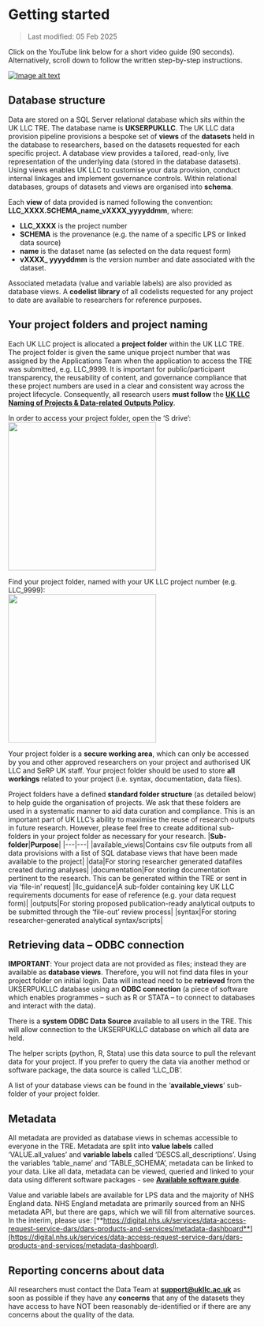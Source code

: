 # Getting started
>Last modified: 05 Feb 2025

Click on the YouTube link below for a short video guide (90 seconds). Alternatively, scroll down to follow the written step-by-step instructions. 

[![Image alt text](https://img.youtube.com/vi/io6yO6I3utQ/0.jpg)](https://www.youtube.com/watch?v=io6yO6I3utQ)

## Database structure
Data are stored on a SQL Server relational database which sits within the UK LLC TRE. The database name is **UKSERPUKLLC**. The UK LLC data provision pipeline provisions a bespoke set of **views** of the **datasets** held in the database to researchers, based on the datasets requested for each specific project. A database view provides a tailored, read-only, live representation of the underlying data (stored in the database datasets). Using views enables UK LLC to customise your data provision, conduct internal linkages and implement governance controls. Within relational databases, groups of datasets and views are organised into **schema**.  

Each **view** of data provided is named following the convention: **LLC_XXXX.SCHEMA_name_vXXXX_yyyyddmm**, where: 
* **LLC_XXXX** is the project number
* **SCHEMA** is the provenance (e.g. the name of a specific LPS or linked data source)
* **name** is the dataset name (as selected on the data request form)
* **vXXXX_ yyyyddmm** is the version number and date associated with the dataset.  

Associated metadata (value and variable labels) are also provided as database views. A **codelist library** of all codelists requested for any project to date are available to researchers for reference purposes. 

## Your project folders and project naming
Each UK LLC project is allocated a **project folder** within the UK LLC TRE. The project folder is given the same unique project number that was assigned by the Applications Team when the application to access the TRE was submitted, e.g. LLC_9999. It is important for public/participant transparency, the reusability of content, and governance compliance that these project numbers are used in a clear and consistent way across the project lifecycle. Consequently, all research users **must follow** the [**UK LLC Naming of Projects & Data-related Outputs Policy**](https://ukllc.ac.uk/governance).

In order to access your project folder, open the ‘S drive’:  
<img src="../images/user_guide/image-17.png" width="300"/>

Find your project folder, named with your UK LLC project number (e.g. LLC_9999):   
<img src="../images/user_guide/image-18.png" width="300"/> 


Your project folder is a **secure working area**, which can only be accessed by you and other approved researchers on your project and authorised UK LLC and SeRP UK staff. Your project folder should be used to store **all workings** related to your project (i.e. syntax, documentation, data files).  

Project folders have a defined **standard folder structure** (as detailed below) to help guide the organisation of projects. We ask that these folders are used in a systematic manner to aid data curation and compliance. This is an important part of UK LLC’s ability to maximise the reuse of research outputs in future research. However, please feel free to create additional sub-folders in your project folder as necessary for your research.
|**Sub-folder**|**Purpose**|
|---|---|
|available_views|Contains csv file outputs from all data provisions with a list of SQL database views that have been made available to the project|
|data|For storing researcher generated datafiles created during analyses|
|documentation|For storing documentation pertinent to the research. This can be generated within the TRE or sent in via ‘file-in’ request|
|llc_guidance|A sub-folder containing key UK LLC requirements documents for ease of reference (e.g. your data request form)|
|outputs|For storing proposed publication-ready analytical outputs to be submitted through the ‘file-out’ review process|
|syntax|For storing researcher-generated analytical syntax/scripts|



## Retrieving data – ODBC connection
**IMPORTANT**: Your project data are not provided as files; instead they are available as **database views**. Therefore, you will not find data files in your project folder on initial login. Data will instead need to be **retrieved** from the UKSERPUKLLC database using an **ODBC connection** (a piece of software which enables programmes – such as R or STATA – to connect to databases and interact with the data).  

There is a **system ODBC Data Source** available to all users in the TRE. This will allow connection to the UKSERPUKLLC database on which all data are held.   

The helper scripts (python, R, Stata) use this data source to pull the relevant data for your project. If you prefer to query the data via another method or software package, the data source is called ‘LLC_DB’.  


A list of your database views can be found in the ‘**available_views**’ sub-folder of your project folder.

## Metadata
All metadata are provided as database views in schemas accessible to everyone in the TRE. Metadata are split into **value labels** called ‘VALUE.all_values’ and **variable labels** called ‘DESCS.all_descriptions’. Using the variables ‘table_name’ and ‘TABLE_SCHEMA’, metadata can be linked to your data. Like all data, metadata can be viewed, queried and linked to your data using different software packages - see [**Available software guide**](UsingSoftware.md).

Value and variable labels are available for LPS data and the majority of NHS England data. NHS England metadata are primarily sourced from an NHS metadata API, but there are gaps, which we will fill from alternative sources. In the interim, please use: [**https://digital.nhs.uk/services/data-access-request-service-dars/dars-products-and-services/metadata-dashboard**](https://digital.nhs.uk/services/data-access-request-service-dars/dars-products-and-services/metadata-dashboard).



##	Reporting concerns about data
All researchers must contact the Data Team at [**support@ukllc.ac.uk**](mailto:support@ukllc.ac.uk) as soon as possible if they have any **concerns** that any of the datasets they have access to have NOT been reasonably de-identified or if there are any concerns about the quality of the data.



